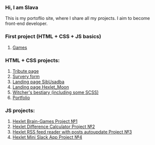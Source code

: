 ### Hi, I am Slava
This is my portoflio site, where I share all my projects. I aim to become front-end developer.

### First project (HTML + CSS + JS basics)
1. <a href="https://kuznevia.github.io/portfolio/source/games/index.html" target="_blank">Games</a>

### HTML + CSS projects:
1. <a href="https://kuznevia.github.io/portfolio/source/tribute_page/index.html" target="_blank">Tribute page</a>
2. <a href="https://kuznevia.github.io/portfolio/source/survey/index.html" target="_blank">Survery form</a>
3. <a href="https://kuznevia.github.io/portfolio/source/sibusadba_landing/sibusadba_english_version/index.html" target="_blank">Landing page SibUsadba</a>
4. <a href="https://kuznevia.github.io/portfolio/source/hexlet_moon/index.html" target="_blank">Landing page Hexlet_Moon</a>
5. <a href="https://kuznevia.github.io/portfolio/source/witchers_bestiary/index.html" target="_blank">Witcher's bestiary (including some SCSS)</a>
6. <a href="https://kuznevia.github.io/portfolio/" target="_blank"> Portfolio</a>

### JS projects:

1. <a href="https://github.com/kuznevia/frontend-project-lvl1" target="_blank">Hexlet Brain-Games Project №1</a>
2. <a href="https://github.com/kuznevia/frontend-project-lvl2" target="_blank">Hexlet Difference Calculator Project №2</a>
3. <a href="https://github.com/kuznevia/frontend-project-lvl3" target="_blank">Hexlet RSS feed reader with posts autoupdate Project №3</a>
4. <a href="https://github.com/kuznevia/frontend-project-lvl4" target="_blank">Hexlet Mini Slack App Project №4</a>
